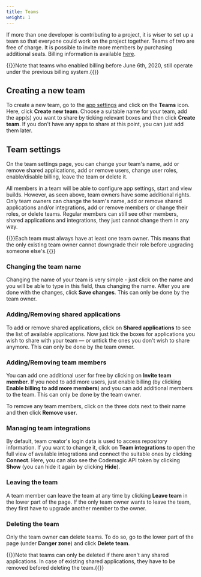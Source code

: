 ```yaml
---
title: Teams
weight: 1
---
```


If more than one developer is contributing to a project, it is wiser to set up a team so that everyone could work on the project together. Teams of two are free of charge. It is possible to invite more members by purchasing additional seats. Billing information is available [here](https://codemagic.io/pricing/).

{{<notebox>}}Note that teams who enabled billing before June 6th, 2020, still operate under the previous billing system.{{</notebox>}}


## Creating a new team

To create a new team, go to the [app settings](`https://codemagic.io/apps`) and click on the **Teams** icon. Here, click **Create new team**. Choose a suitable name for your team, add the app(s) you want to share by ticking relevant boxes and then click **Create team**. If you don't have any apps to share at this point, you can just add them later.

## Team settings

On the team settings page, you can change your team's name, add or remove shared applications, add or remove users, change user roles, enable/disable billing, leave the team or delete it.

All members in a team will be able to configure app settings, start and view builds. However, as seen above, team owners have some additional rights. Only team owners can change the team's name, add or remove shared applications and/or integrations, add or remove members or change their roles, or delete teams. Regular members can still see other members, shared applications and integrations, they just cannot change them in any way.

{{<notebox>}}Each team must always have at least one team owner. This means that the only existing team owner cannot downgrade their role before upgrading someone else's.{{</notebox>}}

### Changing the team name

Changing the name of your team is very simple - just click on the name and you will be able to type in this field, thus changing the name. After you are done with the changes, click **Save changes**. This can only be done by the team owner.

### Adding/Removing shared applications

To add or remove shared applications, click on **Shared applications** to see the list of available applications. Now just tick the boxes for applications you wish to share with your team — or untick the ones you don't wish to share anymore. This can only be done by the team owner.

### Adding/Removing team members

You can add one additional user for free by clicking on **Invite team member**. If you need to add more users, just enable billing (by clicking **Enable billing to add more members**) and you can add additional members to the team. This can only be done by the team owner.

To remove any team members, click on the three dots next to their name and then click **Remove user**.

### Managing team integrations

By default, team creator's login data is used to access repository information. If you want to change it, click on **Team integrations** to open the full view of available integrations and connect the suitable ones by clicking **Connect**. Here, you can also see the Codemagic API token by clicking **Show** (you can hide it again by clicking **Hide**).

### Leaving the team

A team member can leave the team at any time by clicking **Leave team** in the lower part of the page. If the only team owner wants to leave the team, they first have to upgrade another member to the owner.

### Deleting the team

Only the team owner can delete teams. To do so, go to the lower part of the page (under **Danger zone**) and click **Delete team**.

{{<notebox>}}Note that teams can only be deleted if there aren't any shared applications. In case of existing shared applications, they have to be removed befored deleting the team.{{</notebox>}}
